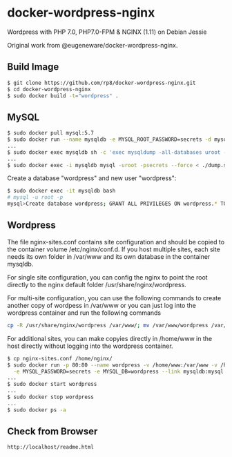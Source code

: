 # docker-wordpress-nginx

Wordpress with PHP 7.0, PHP7.0-FPM & NGINX (1.11) on Debian Jessie

Original work from @eugeneware/docker-wordpress-nginx.

## Build Image
```bash
$ git clone https://github.com/rp8/docker-wordpress-nginx.git
$ cd docker-wordpress-nginx
$ sudo docker build -t="wordpress" .
```

## MySQL

```bash
$ sudo docker pull mysql:5.7
$ sudo docker run --name mysqldb -e MYSQL_ROOT_PASSWORD=secrets -d mysql:5.7
...
$ sudo docker exec mysqldb sh -c 'exec mysqldump -all-databases uroot -psecrets' > dump.sql
...
$ sudo docker exec -i mysqldb mysql -uroot -psecrets --force < ./dump.sql
```

Create a database "wordpress" and new user "wordpress":
```bash
$ sudo docker exec -it mysqldb bash
# mysql -u root -p
mysql>Create database wordpress; GRANT ALL PRIVILEGES ON wordpress.* TO 'wordpress'@'%' IDENTIFIED BY 'secrets'; FLUSH PRIVILEGES;
```

## Wordpress
The file nginx-sites.conf contains site configuration and should be copied to the container volume /etc/nginx/conf.d. If you host multiple sites, 
each site needs its own folder in /var/www and its own database in the container mysqldb.

For single site configuration, you can config the nginx to point the root directly to the nginx default folder /usr/share/nginx/wordpress.

For multi-site configuration, you can use the following commands to create another copy of wordpess in /var/www or you can just log into the wordpress container and run the following commands
```bash
cp -R /usr/share/nginx/wordpress /var/www/; mv /var/www/wordpress /var/www/xxx; chown www-data:www-data /var/www/xxx
```

For additional sites, you can make copyies directly in /home/www in the host directly without logging into the wordpress container.

```bash
$ cp nginx-sites.conf /home/nginx/
$ sudo docker run -p 80:80 --name wordpress -v /home/www:/var/www -v /home/nginx:/etc/nginx/conf.d -e MYSQL_USER=wordpress \
  -e MYSQL_PASSWORD=secrets -e MYSQL_DB=wordpress --link mysqldb:mysql -d wordpress
...
$ sudo docker start wordpress
...
$ sudo docker stop wordpress
...
$ sudo docker ps -a
```

## Check from Browser
```
http://localhost/readme.html
```
